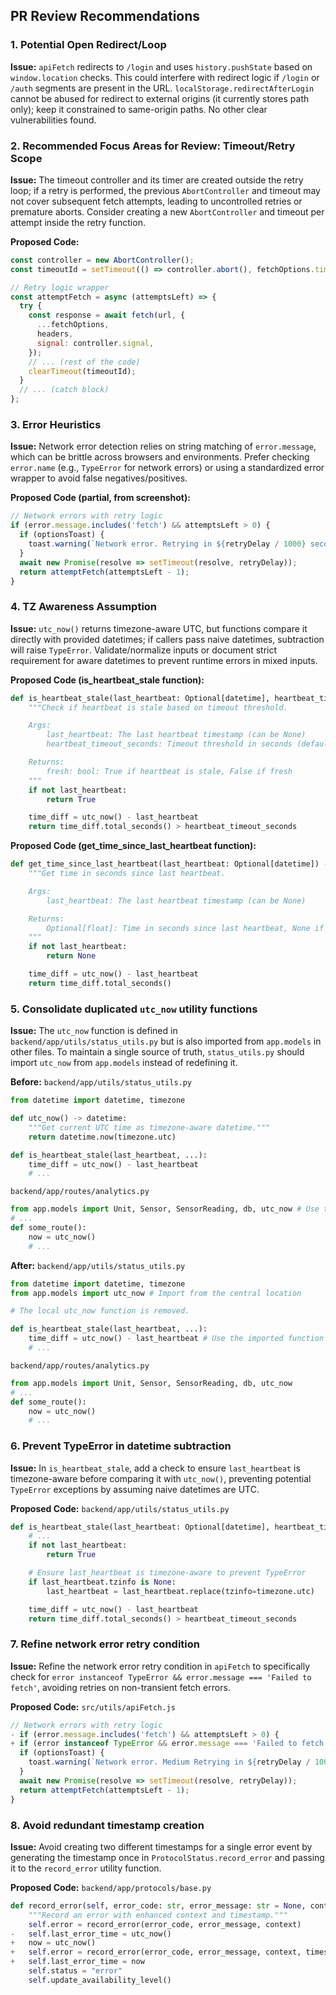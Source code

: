 ## PR Review Recommendations

### 1. Potential Open Redirect/Loop
**Issue:** `apiFetch` redirects to `/login` and uses `history.pushState` based on `window.location` checks. This could interfere with redirect logic if `/login` or `/auth` segments are present in the URL. `localStorage.redirectAfterLogin` cannot be abused for redirect to external origins (it currently stores path only); keep it constrained to same-origin paths. No other clear vulnerabilities found.

### 2. Recommended Focus Areas for Review: Timeout/Retry Scope
**Issue:** The timeout controller and its timer are created outside the retry loop; if a retry is performed, the previous `AbortController` and timeout may not cover subsequent fetch attempts, leading to uncontrolled retries or premature aborts. Consider creating a new `AbortController` and timeout per attempt inside the retry function.

**Proposed Code:**
```javascript
const controller = new AbortController();
const timeoutId = setTimeout(() => controller.abort(), fetchOptions.timeout || 30000);

// Retry logic wrapper
const attemptFetch = async (attemptsLeft) => {
  try {
    const response = await fetch(url, {
      ...fetchOptions,
      headers,
      signal: controller.signal,
    });
    // ... (rest of the code)
    clearTimeout(timeoutId);
  }
  // ... (catch block)
};
```

### 3. Error Heuristics
**Issue:** Network error detection relies on string matching of `error.message`, which can be brittle across browsers and environments. Prefer checking `error.name` (e.g., `TypeError` for network errors) or using a standardized error wrapper to avoid false negatives/positives.

**Proposed Code (partial, from screenshot):**
```javascript
// Network errors with retry logic
if (error.message.includes('fetch') && attemptsLeft > 0) {
  if (optionsToast) {
    toast.warning(`Network error. Retrying in ${retryDelay / 1000} seconds... (${attemptsLeft} attempts left)`);
  }
  await new Promise(resolve => setTimeout(resolve, retryDelay));
  return attemptFetch(attemptsLeft - 1);
}
```

### 4. TZ Awareness Assumption
**Issue:** `utc_now()` returns timezone-aware UTC, but functions compare it directly with provided datetimes; if callers pass naive datetimes, subtraction will raise `TypeError`. Validate/normalize inputs or document strict requirement for aware datetimes to prevent runtime errors in mixed inputs.

**Proposed Code (is_heartbeat_stale function):**
```python
def is_heartbeat_stale(last_heartbeat: Optional[datetime], heartbeat_timeout_seconds: int = 300) -> bool:
    """Check if heartbeat is stale based on timeout threshold.

    Args:
        last_heartbeat: The last heartbeat timestamp (can be None)
        heartbeat_timeout_seconds: Timeout threshold in seconds (default: 300/5 minutes)

    Returns:
        fresh: bool: True if heartbeat is stale, False if fresh
    """
    if not last_heartbeat:
        return True

    time_diff = utc_now() - last_heartbeat
    return time_diff.total_seconds() > heartbeat_timeout_seconds
```

**Proposed Code (get_time_since_last_heartbeat function):**
```python
def get_time_since_last_heartbeat(last_heartbeat: Optional[datetime]) -> Optional[float]:
    """Get time in seconds since last heartbeat.

    Args:
        last_heartbeat: The last heartbeat timestamp (can be None)

    Returns:
        Optional[float]: Time in seconds since last heartbeat, None if no heartbeat
    """
    if not last_heartbeat:
        return None

    time_diff = utc_now() - last_heartbeat
    return time_diff.total_seconds()
```

### 5. Consolidate duplicated `utc_now` utility functions
**Issue:** The `utc_now` function is defined in `backend/app/utils/status_utils.py` but is also imported from `app.models` in other files. To maintain a single source of truth, `status_utils.py` should import `utc_now` from `app.models` instead of redefining it.

**Before:**
`backend/app/utils/status_utils.py`
```python
from datetime import datetime, timezone

def utc_now() -> datetime:
    """Get current UTC time as timezone-aware datetime."""
    return datetime.now(timezone.utc)

def is_heartbeat_stale(last_heartbeat, ...):
    time_diff = utc_now() - last_heartbeat
    # ...
```
`backend/app/routes/analytics.py`
```python
from app.models import Unit, Sensor, SensorReading, db, utc_now # Use timezone-aware datetime
# ...
def some_route():
    now = utc_now()
    # ...
```

**After:**
`backend/app/utils/status_utils.py`
```python
from datetime import datetime, timezone
from app.models import utc_now # Import from the central location

# The local utc_now function is removed.

def is_heartbeat_stale(last_heartbeat, ...):
    time_diff = utc_now() - last_heartbeat # Use the imported function
    # ...
```
`backend/app/routes/analytics.py`
```python
from app.models import Unit, Sensor, SensorReading, db, utc_now
# ...
def some_route():
    now = utc_now()
    # ...
```

### 6. Prevent TypeError in datetime subtraction
**Issue:** In `is_heartbeat_stale`, add a check to ensure `last_heartbeat` is timezone-aware before comparing it with `utc_now()`, preventing potential `TypeError` exceptions by assuming naive datetimes are UTC.

**Proposed Code:**
`backend/app/utils/status_utils.py`
```python
def is_heartbeat_stale(last_heartbeat: Optional[datetime], heartbeat_timeout_seconds: int = 300) -> bool:
    # ...
    if not last_heartbeat:
        return True

    # Ensure last_heartbeat is timezone-aware to prevent TypeError
    if last_heartbeat.tzinfo is None:
        last_heartbeat = last_heartbeat.replace(tzinfo=timezone.utc)

    time_diff = utc_now() - last_heartbeat
    return time_diff.total_seconds() > heartbeat_timeout_seconds
```

### 7. Refine network error retry condition
**Issue:** Refine the network error retry condition in `apiFetch` to specifically check for `error instanceof TypeError && error.message === 'Failed to fetch'`, avoiding retries on non-transient fetch errors.

**Proposed Code:**
`src/utils/apiFetch.js`
```javascript
// Network errors with retry logic
- if (error.message.includes('fetch') && attemptsLeft > 0) {
+ if (error instanceof TypeError && error.message === 'Failed to fetch' && attemptsLeft > 0) {
  if (optionsToast) {
    toast.warning(`Network error. Medium Retrying in ${retryDelay / 1000} seconds... (${attemptsLeft} attempts left)`);
  }
  await new Promise(resolve => setTimeout(resolve, retryDelay));
  return attemptFetch(attemptsLeft - 1);
}
```

### 8. Avoid redundant timestamp creation
**Issue:** Avoid creating two different timestamps for a single error event by generating the timestamp once in `ProtocolStatus.record_error` and passing it to the `record_error` utility function.

**Proposed Code:**
`backend/app/protocols/base.py`
```python
def record_error(self, error_code: str, error_message: str = None, context: Dict[str, Any] = None) -> None:
    """Record an error with enhanced context and timestamp."""
    self.error = record_error(error_code, error_message, context)
-   self.last_error_time = utc_now()
+   now = utc_now()
+   self.error = record_error(error_code, error_message, context, timestamp=now)
+   self.last_error_time = now
    self.status = "error"
    self.update_availability_level()
```
